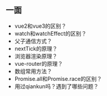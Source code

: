 ## 一面
* vue2和vue3的区别？
* watch和watchEffect的区别？
* 父子通信方式？
* nextTick的原理？
* 浏览器渲染原理？
* vue-router的原理？
* 数组常用方法？
* Promise.all和Promise.race的区别？
* 用过qiankun吗？遇到了哪些问题？
